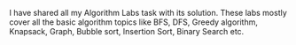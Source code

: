 I have shared all my Algorithm Labs task with its solution. These labs mostly cover all the basic algorithm topics like BFS, DFS, Greedy algorithm, Knapsack, Graph, Bubble sort, Insertion Sort, Binary Search etc.
